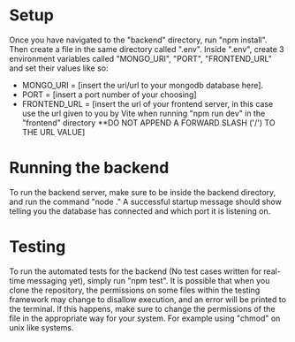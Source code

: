 # Setup
Once you have navigated to the "backend" directory, run "npm install". Then create a file in the same directory called ".env". Inside ".env", create 3 environment variables called "MONGO_URI", "PORT", "FRONTEND_URL" and set their values like so:
-  MONGO_URI = [insert the uri/url to your mongodb database here].
-  PORT = [insert a port number of your choosing]
-  FRONTEND_URL = [insert the url of your frontend server, in this case use the url given to you by Vite when running "npm run dev" in the "frontend" directory **DO NOT APPEND A FORWARD SLASH ('/') TO THE URL VALUE] 
# Running the backend
To run the backend server, make sure to be inside the backend directory, and run the command "node ." A successful startup message should show telling you the database has connected and which port it is listening on.
# Testing
To run the automated tests for the backend (No test cases written for real-time messaging yet), simply run "npm test". It is possible that when you clone the repository, the permissions on some files within the testing framework may change to disallow execution, and an error will be printed to the terminal. If this happens, make sure to change the permissions of the file in the appropriate way for your system. For example using "chmod" on unix like systems.
